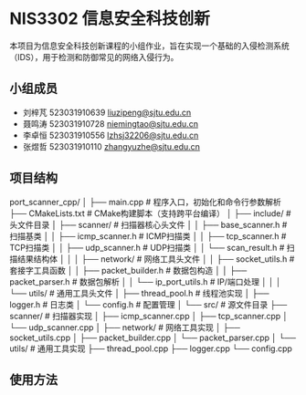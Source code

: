 # NIS3302 信息安全科技创新

本项目为信息安全科技创新课程的小组作业，旨在实现一个基础的入侵检测系统（IDS），用于检测和防御常见的网络入侵行为。

## 小组成员

- 刘梓芃 523031910639 liuzipeng@sjtu.edu.cn
- 聂鸣涛 523031910728 niemingtao@sjtu.edu.cn
- 李卓恒 523031910556 lzhsj32206@sjtu.edu.cn
- 张煜哲 523031910110 zhangyuzhe@sjtu.edu.cn

## 项目结构
port_scanner_cpp/
│
├── main.cpp                 # 程序入口，初始化和命令行参数解析
├── CMakeLists.txt           # CMake构建脚本（支持跨平台编译）
│
├── include/                 # 头文件目录
│   ├── scanner/             # 扫描器核心头文件
│   │   ├── base_scanner.h   # 扫描基类
│   │   ├── icmp_scanner.h   # ICMP扫描类
│   │   ├── tcp_scanner.h    # TCP扫描类
│   │   ├── udp_scanner.h    # UDP扫描类
│   │   └── scan_result.h    # 扫描结果结构体
│   │
│   ├── network/             # 网络工具头文件
│   │   ├── socket_utils.h   # 套接字工具函数
│   │   ├── packet_builder.h # 数据包构造
│   │   ├── packet_parser.h  # 数据包解析
│   │   └── ip_port_utils.h  # IP/端口处理
│   │
│   └── utils/               # 通用工具头文件
│       ├── thread_pool.h    # 线程池实现
│       ├── logger.h         # 日志类
│       └── config.h         # 配置管理
│
└── src/                     # 源文件目录
    ├── scanner/             # 扫描器实现
    │   ├── icmp_scanner.cpp
    │   ├── tcp_scanner.cpp
    │   └── udp_scanner.cpp
    │
    ├── network/             # 网络工具实现
    │   ├── socket_utils.cpp
    │   ├── packet_builder.cpp
    │   └── packet_parser.cpp
    │
    └── utils/               # 通用工具实现
        ├── thread_pool.cpp
        ├── logger.cpp
        └── config.cpp 

## 使用方法

